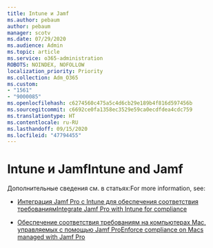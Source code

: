 ```yaml
---
title: Intune и Jamf
ms.author: pebaum
author: pebaum
manager: scotv
ms.date: 07/29/2020
ms.audience: Admin
ms.topic: article
ms.service: o365-administration
ROBOTS: NOINDEX, NOFOLLOW
localization_priority: Priority
ms.collection: Adm_O365
ms.custom:
- "1561"
- "9000085"
ms.openlocfilehash: c6274560c475a5c4d6cb29e189b4f816d597456b
ms.sourcegitcommit: c6692ce0fa1358ec3529e59ca0ecdfdea4cdc759
ms.translationtype: HT
ms.contentlocale: ru-RU
ms.lasthandoff: 09/15/2020
ms.locfileid: "47794455"
---
```

# <a name="intune-and-jamf"></a><span data-ttu-id="cf896-102">Intune и Jamf</span><span class="sxs-lookup"><span data-stu-id="cf896-102">Intune and Jamf</span></span>

<span data-ttu-id="cf896-103">Дополнительные сведения см. в статьях:</span><span class="sxs-lookup"><span data-stu-id="cf896-103">For more information, see:</span></span> 

- [<span data-ttu-id="cf896-104">Интеграция Jamf Pro с Intune для обеспечения соответствия требованиям</span><span class="sxs-lookup"><span data-stu-id="cf896-104">Integrate Jamf Pro with Intune for compliance</span></span>](https://docs.microsoft.com/intune/conditional-access-integrate-jamf)

- [<span data-ttu-id="cf896-105">Обеспечение соответствия требованиям на компьютерах Mac, управляемых с помощью Jamf Pro</span><span class="sxs-lookup"><span data-stu-id="cf896-105">Enforce compliance on Macs managed with Jamf Pro</span></span>](https://docs.microsoft.com/intune/conditional-access-assign-jamf)